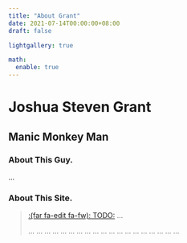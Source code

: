 ```yaml
---
title: "About Grant"
date: 2021-07-14T00:00:00+08:00
draft: false

lightgallery: true

math:
  enable: true
---
```


# Joshua Steven Grant
## Manic Monkey Man
### About This Guy.

...

### About This Site.


> [:(far fa-edit fa-fw): TODO:]() ...
>
> ... ... ... ... ... ... ... ... ... ... ... ... ... ... ... ... ... ... ...
